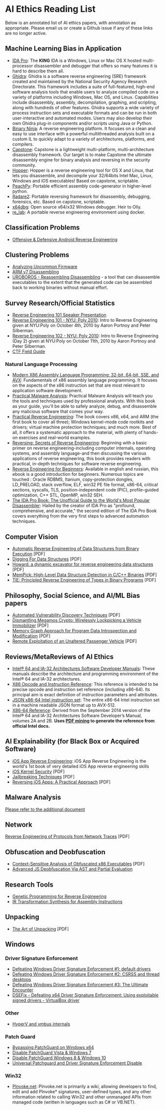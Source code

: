 
# AI Ethics Reading List
Below is an annotated list of AI ethics papers, with annotation as appropriate. Please email us or create a Github issue if any of these links are no longer active.

## Machine Learning Bias in Application
* [IDA Pro](https://www.hex-rays.com/products/ida/): The **KING** IDA is a Windows, Linux or Mac OS X hosted multi-processor disassembler and debugger that offers so many features it is hard to describe them all.
* [Ghidra](https://github.com/NationalSecurityAgency/ghidra): Ghidra is a software reverse engineering (SRE) framework created and maintained by the National Security Agency Research Directorate. This framework includes a suite of full-featured, high-end software analysis tools that enable users to analyze compiled code on a variety of platforms including Windows, Mac OS, and Linux. Capabilities include disassembly, assembly, decompilation, graphing, and scripting, along with hundreds of other features. Ghidra supports a wide variety of process instruction sets and executable formats and can be run in both user-interactive and automated modes. Users may also develop their own Ghidra plug-in components and/or scripts using Java or Python.
* [Binary Ninja](https://binary.ninja/): A reverse engineering platform. It focuses on a clean and easy to use interface with a powerful multithreaded analysis built on a custom IL to quickly adapt to a variety of architectures, platforms, and compilers.
* [Capstone](http://www.capstone-engine.org/): Capstone is a lightweight multi-platform, multi-architecture disassembly framework. Our target is to make Capstone the ultimate disassembly engine for binary analysis and reversing in the security community.
* [Hopper](https://www.hopperapp.com/): Hopper is a reverse engineering tool for OS X and Linux, that lets you disassemble, and decompile your 32/64bits Intel Mac, Linux, Windows and iOS executables! Based on capstone, scriptable.
* [PeachPy](https://github.com/Maratyszcza/PeachPy): Portable efficient assembly code-generator in higher-level python.
* [Radare2](http://www.radare.org/): Portable reversing framework for disassembly, debugging, forensics, etc. Based on capstone, scriptable.
* [x64dbg](http://x64dbg.com/): Open source x64/x32 Windows debugger. Heir to Olly.
* [re_lab](https://github.com/cboin/re_lab): A portable reverse engineering environment using docker.

## Classification Problems
* [Offensive & Defensive Android Reverse Engineering](https://github.com/rednaga/training/tree/master/DEFCON23)

## Clustering Problems
* [Analyzing Uncommon Firmware](http://blog.ptsecurity.com/2015/07/best-reverser-write-up-analyzing.html)
* [ARM v7 Disassembling](https://drive.google.com/file/d/0B0l-Qo3D3sAoMEhkcFBFVzRiNEk/view)
* [UROBOROS - Reassembling Disassembling](https://www.usenix.org/conference/usenixsecurity15/technical-sessions/presentation/wang-shuai) -  a tool that can disassemble executables to the extent that the generated code can be assembled back to working binaries without manual effort.

## Survey Research/Official Statistics
* [Reverse Engineering 101 Speaker Presentation](https://vimeo.com/6764570)
* [Reverse Engineering 101 - NYU: Poly 2010](https://prezi.com/a5tm-lf0879-/reverse-engineering-101-nyupoly-2010/): Intro to Reverse Engineering given at NYU:Poly on October 4th, 2010 by Aaron Portnoy and Peter Silberman. 
* [Reverse Engineering 102 - NYU: Poly 2010](https://prezi.com/e5a2tumdqocj/reverse-engineering-102-nyupoly-2010/): Intro to Reverse Engineering (Day 2) given at NYU:Poly on October 11th, 2010 by Aaron Portnoy and Peter Silberman.
* [CTF Field Guide](https://trailofbits.github.io/ctf/)

### Natural Language Processing
* [Modern X86 Assembly Language Programming: 32-bit, 64-bit, SSE, and AVX](https://www.amazon.com/Modern-X86-Assembly-Language-Programming/dp/1484200659): Fundamentals of x86 assembly language programming. It focuses on the aspects of the x86 instruction set that are most relevant to application software development.
* [Practical Malware Analysis](https://www.amazon.com/Practical-Malware-Analysis-Hands-Dissecting/dp/1593272901): Practical Malware Analysis will teach you the tools and techniques used by professional analysts. With this book as your guide, you'll be able to safely analyze, debug, and disassemble any malicious software that comes your way.
* [Practical Reverse Engineering](https://www.amazon.com/Practical-Reverse-Engineering-Reversing-Obfuscation/dp/1118787315): The book covers x86, x64, and ARM (the first book to cover all three); Windows kernel-mode code rootkits and drivers; virtual machine protection techniques; and much more. Best of all, it offers a systematic approach to the material, with plenty of hands-on exercises and real-world examples.
* [Reversing: Secrets of Reverse Engineering](https://www.amazon.com/Reversing-Secrets-Engineering-Eldad-Eilam/dp/0764574817): Beginning with a basic primer on reverse engineering-including computer internals, operating systems, and assembly language-and then discussing the various applications of reverse engineering, this book provides readers with practical, in-depth techniques for software reverse engineering.
* [Reverse Engineering for Beginners](https://beginners.re/): Available in english and russian, this ebook is a good introduction for beginners. Numerous topics are touched : Oracle RDBMS, Itanium, copy-protection dongles, LD_PRELOAD, stack overflow, ELF, win32 PE file format, x86-64, critical sections, syscalls, TLS, position-independent code (PIC), profile-guided optimization, C++ STL, OpenMP, win32 SEH.
* [The IDA Pro Book: The Unofficial Guide to the World's Most Popular Disassembler](https://www.amazon.com/IDA-Pro-Book-Unofficial-Disassembler/dp/1593272898): Hailed by the creator of IDA Pro as "profound, comprehensive, and accurate," the second edition of The IDA Pro Book covers everything from the very first steps to advanced automation techniques.

## Computer Vision
* [Automatic Reverse Engineering of Data Structures from Binary Execution](https://www.isoc.org/isoc/conferences/ndss/10/pdf/23.pdf) [PDF]
* [Digging For Data Structures](http://ben.ransford.org/srg/papers/cozzie--digging.pdf) [PDF]
* [Howard: a dynamic excavator for reverse engineering data structures](http://www.isoc.org/isoc/conferences/ndss/11/pdf/5_1.pdf) [PDF]
* [MemPick: High-Level Data Structure Detection in C/C++ Binaries](http://www.cs.vu.nl/~herbertb/papers/mempick_wcre13.pdf) [PDF]
* [TIE: Principled Reverse Engineering of Types in Binary Programs](https://reverse.put.as/wp-content/uploads/2011/06/D1T2-Mark-Dowd-Tarjei-Mandt-iOS6-Security.pdf) [PDF]

## Philosophy, Social Science, and AI/ML Bias papers
* [Automated Vulnerability Discovery Techniques](http://www.crisalis-project.eu/sites/crisalis-project.eu/files/crisalis_deliverable-D5.3.pdf) [PDF]
* [Dismantling Megamos Crypto: Wirelessly Lockpicking a Vehicle Immobilizer](https://www.usenix.org/sites/default/files/sec15_supplement.pdf) [PDF]
* [Memory Graph Approach for Program Data Introspection and Modification](http://software.imdea.org/~juanca/papers/sigpath_esorics14.pdf) [PDF]
* [Remote Exploitation of an Unaltered Passenger Vehicle](http://illmatics.com/Remote%20Car%20Hacking.pdf) [PDF]


## Reviews/MetaReviews of AI Ethics
* [Intel® 64 and IA-32 Architectures Software Developer Manuals](http://www.intel.com/content/www/us/en/processors/architectures-software-developer-manuals.html): These manuals describe the architecture and programming environment of the Intel® 64 and IA-32 architectures.
* [X86 Opcode and Instruction Reference](http://ref.x86asm.net/): This reference is intended to be precise opcode and instruction set reference (including x86-64). Its principal aim is exact definition of instruction parameters and attributes.
* [JSON x86-64 Intel instruction set](https://github.com/astocko/json-x86-64): The entire x86-64 Intel instruction set in a machine readable JSON format up to AVX-512.
* [X86-64 Reference](http://www.felixcloutier.com/x86/): Derived from the September 2014 version of the Intel® 64 and IA-32 Architectures Software Developer’s Manual, volumes 2A and 2B. **Uses [PDF mining](https://github.com/zneak/x86doc) to generate the reference from official Intel docs.**

## AI Explainability (for Black Box or Acquired Software)
* [iOS App Reverse Engineering](https://github.com/iosre/iOSAppReverseEngineering): iOS App Reverse Engineering is the world's 1st book of very detailed iOS App reverse engineering skills
* [iOS Kernel Security](https://reverse.put.as/wp-content/uploads/2011/06/D1T2-Mark-Dowd-Tarjei-Mandt-iOS6-Security.pdf) [PDF]
* [Jailbreaking Techniques](https://reverse.put.as/wp-content/uploads/2011/06/pod2g-jailbreak-techniques-wwjc-2012.pdf) [PDF]
* [Reversing iOS Apps: A Practical Approach](https://s3.amazonaws.com/s3.synack.com/T2_reversingIOSApps.pdf) [PDF]

## Malware Analysis
[Please refer to the additional document](malwareanalysis.md)

## Network
[Reverse Engineering of Protocols from Network Traces](http://www.di.fc.ul.pt/~nuno/PAPERS/WCRE11.pdf) [PDF]

## Obfuscation and Deobfuscation
* [Context-Sensitive Analysis of Obfuscated x86 Executables](http://www.cacs.louisiana.edu/~arun/papers/2010-pepm-lakhotia.pdf) [PDF]
* [Advanced JS Deobfuscation Via AST and Partial Evaluation](http://blog.mindedsecurity.com/2015/10/advanced-js-deobfuscation-via-ast-and.html)

## Research Tools
* [Genetic Programming for Reverse Engineering](https://www.cs.virginia.edu/~weimer/p/weimer-wcre2013-re-preprint.pdf)
* [IR Transformation Synthesis for Assembly Instructions](https://speakerdeck.com/snf/ir-transformation-synthesis-for-assembly-instructions)

## Unpacking
* [The Art of Unpacking](https://www.blackhat.com/presentations/bh-usa-07/Yason/Whitepaper/bh-usa-07-yason-WP.pdf) [PDF]

## Windows
### Driver Signature Enforcement
* [Defeating Windows Driver Signature Enforcement #1: default drivers](http://j00ru.vexillium.org/?p=1169)
* [Defeating Windows Driver Signature Enforcement #2: CSRSS and thread desktops](http://j00ru.vexillium.org/?p=1393)
* [Defeating Windows Driver Signature Enforcement #3: The Ultimate Encounter](http://j00ru.vexillium.org/?p=1455)
* [DSEFix - Defeating x64 Driver Signature Enforcement: Using exploitable signed drivers - VirtualBox driver](http://www.kernelmode.info/forum/viewtopic.php?t=3322&f=11)


### Other
* [HyperV and vmbus internals](https://speakerdeck.com/snf/ir-transformation-synthesis-for-assembly-instructions)

### Patch Guard
* [Bypassing PatchGuard on Windows x64](http://www.uninformed.org/?v=3&a=3&t=txt)
* [Disable PatchGuard Vista & Windows 7](http://fyyre.ivory-tower.de/projects/bootloader.txt)
* [Disable PatchGuard Windows 8 & Windows 10](http://fyyre.ivory-tower.de/projects/bootloader_v2.txt)
* [Universal Patchguard and Driver Signature Enforcement Disable](https://github.com/hfiref0x/UPGDSED)

### Win32
* [PInvoke.net](http://www.pinvoke.net/): PInvoke.net is primarily a wiki, allowing developers to find, edit and add PInvoke* signatures, user-defined types, and any other information related to calling Win32 and other unmanaged APIs from managed code (written in languages such as C# or VB.NET).
